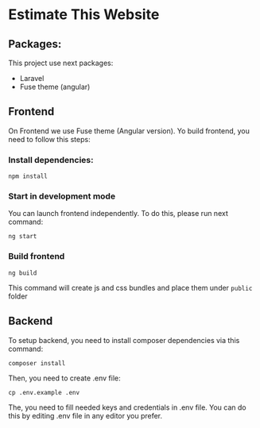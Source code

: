 # Estimate This Website

## Packages:

This project use next packages:

- Laravel
- Fuse theme (angular)

## Frontend

On Frontend we use Fuse theme (Angular version). Yo build frontend, you need to follow this steps:

### Install dependencies:

```npm install```

### Start in development mode

You can launch frontend independently. To do this, please run next command:

```ng start```

### Build frontend

```ng build```

This command will create js and css bundles and place them under ``public`` folder 

## Backend

To setup backend, you need to install composer dependencies via this command:

```composer install```

Then, you need to create .env file:

```cp .env.example .env```

The, you need to fill needed keys and credentials in .env file. You can do this by editing .env file in any editor you prefer.
